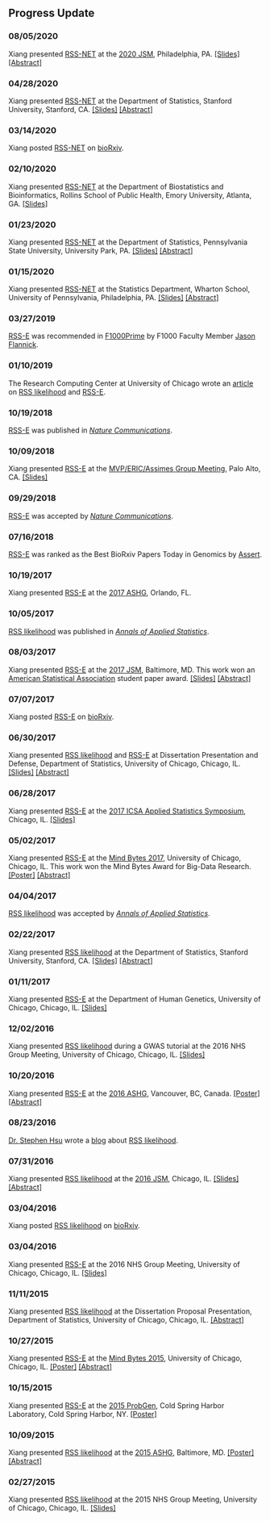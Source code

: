 ## Progress Update

[RSS-NET]: https://doi.org/10.1101/2020.03.13.990010 
[RSS-E]: https://doi.org/10.1038/s41467-018-06805-x
[RSS likelihood]: https://doi.org/10.1214/17-aoas1046

[rnt]: https://web.stanford.edu/~xiangzhu/rnt.pdf

### 08/05/2020

Xiang presented [RSS-NET][] at the
[2020 JSM](https://ww2.amstat.org/meetings/jsm/2020/), Philadelphia, PA. [[Slides]][rnt]
[[Abstract]](https://ww2.amstat.org/meetings/jsm/2020/onlineprogram/AbstractDetails.cfm?abstractid=313507)

### 04/28/2020

Xiang presented [RSS-NET][] at the Department of Statistics,
Stanford University, Stanford, CA. [[Slides]][rnt]
[[Abstract]](https://statistics.stanford.edu/events/complex-trait-genetics-through-lens-regulatory-networks)

### 03/14/2020
 
Xiang posted [RSS-NET][] on [bioRxiv](https://doi.org/10.1101/2020.03.13.990010).

### 02/10/2020

Xiang presented [RSS-NET][] at the Department of Biostatistics and Bioinformatics,
Rollins School of Public Health, Emory University, Atlanta, GA. [[Slides]][rnt]

### 01/23/2020

Xiang presented [RSS-NET][] at the Department of Statistics,
Pennsylvania State University, University Park, PA.
[[Slides]][rnt]
[[Abstract]](https://science.psu.edu/stat/colloquia/sp20/xiang-zhu)

### 01/15/2020

Xiang presented [RSS-NET][] at the Statistics Department,
Wharton School, University of Pennsylvania, Philadelphia, PA.
[[Slides]][rnt]
[[Abstract]](https://statistics.wharton.upenn.edu/research/seminars-conferences/complex-trait-genetics-through-the-lens-of-regulatory-networks/) 

### 03/27/2019

[RSS-E][] was recommended in
[F1000Prime](https://doi.org/10.3410/f.734261365.793558023) by F1000 Faculty Member
[Jason Flannick](https://f1000.com/prime/thefaculty/member/499999771097550974).

### 01/10/2019

The Research Computing Center at University of Chicago wrote an
[article](https://rcc.uchicago.edu/about-rcc/news-features/new-statistical-method-gives-second-life-gwas-data)
on [RSS likelihood][] and [RSS-E][].

### 10/19/2018

[RSS-E][] was published in
[*Nature Communications*](https://www.nature.com/articles/s41467-018-06805-x).

### 10/09/2018

Xiang presented [RSS-E][] at the
[MVP/ERIC/Assimes Group Meeting](https://www.vacsp.research.va.gov/CSP_Centers/Palo-Alto-ERIC-Genomics.asp), Palo Alto, CA.
[[Slides]](https://web.stanford.edu/~xiangzhu/ASSIMES_20181009.pdf)

### 09/29/2018

[RSS-E][] was accepted by
[*Nature Communications*](https://www.nature.com/articles/s41467-018-06805-x).

### 07/16/2018

[RSS-E][] was ranked as the Best BioRxiv Papers
Today in Genomics by [Assert](https://assert.pub/). 

### 10/19/2017

Xiang presented [RSS-E][] at the
[2017 ASHG](https://www.ashg.org/2017meeting/), Orlando, FL.

### 10/05/2017

[RSS likelihood][] was published in
[*Annals of Applied Statistics*](https://dx.doi.org/10.1214/17-AOAS1046).

### 08/03/2017

Xiang presented [RSS-E][] at the
[2017 JSM](https://ww2.amstat.org/meetings/jsm/2017), Baltimore, MD.
This work won an [American Statistical Association](https://www.amstat.org/) student paper award.
[[Slides]](https://www.stat.uchicago.edu/~xiangzhu/JSM_20170803.pdf)
[[Abstract]](https://ww2.amstat.org/meetings/jsm/2017/onlineprogram/AbstractDetails.cfm?abstractid=322545)

### 07/07/2017

Xiang posted [RSS-E][] on [bioRxiv](https://doi.org/10.1101/160770).

### 06/30/2017

Xiang presented [RSS likelihood][] and [RSS-E][] at Dissertation Presentation and Defense,
Department of Statistics, University of Chicago, Chicago, IL.
[[Slides]](https://www.stat.uchicago.edu/~xiangzhu/THESIS_20170630.html)
[[Abstract]](https://galton.uchicago.edu/students/seminars/2016-2017/zhu_xiang063017.pdf)

### 06/28/2017

Xiang presented [RSS-E][] at the
[2017 ICSA Applied Statistics Symposium](https://bioinfo.stats.northwestern.edu/~icsa/), Chicago, IL.
[[Slides]](https://www.stat.uchicago.edu/~xiangzhu/ICSA_20170628.pdf)

### 05/02/2017

Xiang presented [RSS-E][] at the [Mind Bytes 2017](https://mindbytes.uchicago.edu/),
University of Chicago, Chicago, IL. This work won the Mind Bytes Award for Big-Data Research.
[[Poster]](https://mindbytes.uchicago.edu/2017/posters/04242017110702_posterzhu042417.pdf)
[[Abstract]](https://mindbytes.uchicago.edu/2017/callforposters.php)

### 04/04/2017

[RSS likelihood][] was accepted by
[*Annals of Applied Statistics*](https://dx.doi.org/10.1214/17-AOAS1046).

### 02/22/2017

Xiang presented [RSS likelihood][] at the Department of Statistics,
Stanford University, Stanford, CA.
[[Slides]](https://www.stat.uchicago.edu/~xiangzhu/STANFORD_20170222.html)
[[Abstract]](https://statistics.stanford.edu/sites/default/files/Feb22-2017.pdf)

### 01/11/2017

Xiang presented [RSS-E][] at the Department of Human Genetics,
University of Chicago, Chicago, IL.
[[Slides]](https://www.stat.uchicago.edu/~xiangzhu/WIP_20170111.html)

### 12/02/2016

Xiang presented [RSS likelihood][] during a GWAS tutorial
at the 2016 NHS Group Meeting, University of Chicago, Chicago, IL.
[[Slides]](https://www.stat.uchicago.edu/~xiangzhu/gwas_tutorial)

### 10/20/2016

Xiang presented [RSS-E][] at the
[2016 ASHG](https://www.ashg.org/2016meeting/), Vancouver, BC, Canada.
[[Poster]](https://www.stat.uchicago.edu/~xiangzhu/ASHG_2016.pdf)
[[Abstract]](https://ep70.eventpilot.us/web/page.php?page=IntHtml&project=ASHG16&id=160120613)

### 08/23/2016

[Dr. Stephen Hsu](https://vp.research.msu.edu/people/hsu-stephen) wrote a
[blog](https://infoproc.blogspot.com/2016/08/bayesian-large-scale-multiple.html) about [RSS likelihood][].

### 07/31/2016

Xiang presented [RSS likelihood][] at the
[2016 JSM](https://ww2.amstat.org/meetings/jsm/2016/), Chicago, IL.
[[Slides]](https://www.stat.uchicago.edu/~xiangzhu/JSM_20160731.pdf)
[[Abstract]](https://ww2.amstat.org/meetings/jsm/2016/onlineprogram/AbstractDetails.cfm?abstractid=320123)

### 03/04/2016

Xiang posted [RSS likelihood][] on [bioRxiv](https://doi.org/10.1101/042457). 

### 03/04/2016

Xiang presented [RSS-E][] at the 2016 NHS Group Meeting, University of Chicago, Chicago, IL.
[[Slides]](https://www.stat.uchicago.edu/~xiangzhu/NHS_20160304.pdf)

### 11/11/2015

Xiang presented [RSS likelihood][] at the Dissertation Proposal Presentation,
Department of Statistics, University of Chicago, Chicago, IL.
[[Abstract]](https://www.stat.uchicago.edu/students/seminars/2015-2016/zhu_xiang111115.pdf)

### 10/27/2015

Xiang presented [RSS-E][] at the [Mind Bytes 2015](https://mindbytes.uchicago.edu/),
University of Chicago, Chicago, IL.
[[Poster]](https://mindbytes.uchicago.edu/2015/posters/RCC_2015.pdf)
[[Abstract]](https://mindbytes.uchicago.edu/gallery_2015.php)

### 10/15/2015

Xiang presented [RSS-E][] at the
[2015 ProbGen](https://meetings.cshl.edu/meetings.aspx?meet=probgen&year=15),
Cold Spring Harbor Laboratory, Cold Spring Harbor, NY.
[[Poster]](https://www.stat.uchicago.edu/~xiangzhu/CSHL_2015.pdf)

### 10/09/2015

Xiang presented [RSS likelihood][] at the
[2015 ASHG](https://www.ashg.org/2015meeting/), Baltimore, MD.
[[Poster]](https://www.stat.uchicago.edu/~xiangzhu/ASHG_2015.pdf)
[[Abstract]](https://ep70.eventpilotadmin.com/web/page.php?page=IntHtml&project=ASHG15&id=150120723) 

### 02/27/2015

Xiang presented [RSS likelihood][] at the 2015 NHS Group Meeting,
University of Chicago, Chicago, IL.
[[Slides]](https://www.stat.uchicago.edu/~xiangzhu/NHS_20150227.html)
